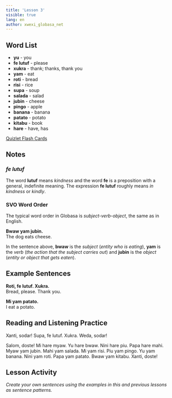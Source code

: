 ```yaml
---
title: 'Lesson 3'
visible: true
lang: en
author: xwexi_globasa_net
---
```


## Word List

* **yu** - you
* **fe lutuf** - please
* **xukra** - thank; thanks, thank you
* **yam** - eat
* **roti** - bread
* **risi** - rice
* **supa** - soup
* **salada** - salad
* **jubin** - cheese
* **pingo** - apple
* **banana** - banana
* **patato** - potato
* **kitabu** - book
* **hare** - have, has

[Quizlet Flash Cards](https://quizlet.com/556026318/globasa-101-lesson-3-flash-cards/)

## Notes
### _fe lutuf_

The word **lutuf** means _kindness_ and the word **fe** is a preposition with a general, indefinite meaning. The expression **fe lutuf** roughly means _in kindness_ or _kindly_.

### SVO Word Order 

The typical word order in Globasa is _subject-verb-object_, the same as in English.

**Bwaw yam jubin.**  
The dog eats cheese.

In the sentence above, **bwaw** is the _subject_ (_entity who is eating_), **yam** is the _verb_ (_the action that the subject carries out_) and **jubin** is the _object_ (_entity or object that gets eaten_).   
 
## Example Sentences

**Roti, fe lutuf. Xukra.**  
Bread, please. Thank you.

**Mi yam patato.**  
I eat a potato.

## Reading and Listening Practice

Xanti, sodar! Supa, fe lutuf. Xukra. Weda, sodar!

Salom, doste! Mi hare myaw. Yu hare bwaw. Nini hare piu. Papa hare mahi. Myaw yam jubin. Mahi yam salada. Mi yam risi. Piu yam pingo. Yu yam banana. Nini yam roti. Papa yam patato. Bwaw yam kitabu. Xanti, doste!

## Lesson Activity

_Create your own sentences using the examples in this and previous lessons as sentence patterns._
